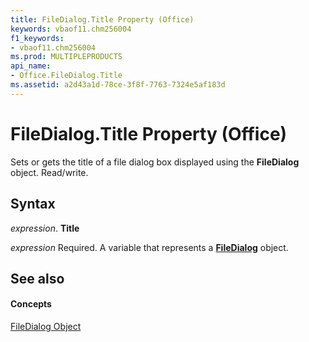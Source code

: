 ```yaml
---
title: FileDialog.Title Property (Office)
keywords: vbaof11.chm256004
f1_keywords:
- vbaof11.chm256004
ms.prod: MULTIPLEPRODUCTS
api_name:
- Office.FileDialog.Title
ms.assetid: a2d43a1d-78ce-3f8f-7763-7324e5af183d
---
```



# FileDialog.Title Property (Office)

Sets or gets the title of a file dialog box displayed using the  **FileDialog** object. Read/write.


## Syntax

 _expression_. **Title**

 _expression_ Required. A variable that represents a **[FileDialog](filedialog-object-office.md)** object.


## See also


#### Concepts


[FileDialog Object](filedialog-object-office.md)

